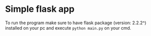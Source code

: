 # Simple flask app

To run the program make sure to have flask package (version: 2.2.2^) installed on your pc and execute ```python main.py``` on your cmd.
